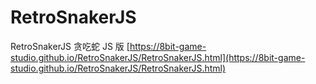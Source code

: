 # RetroSnakerJS

RetroSnakerJS
贪吃蛇 JS 版
[https://8bit-game-studio.github.io/RetroSnakerJS/RetroSnakerJS.html](https://8bit-game-studio.github.io/RetroSnakerJS/RetroSnakerJS.html)
